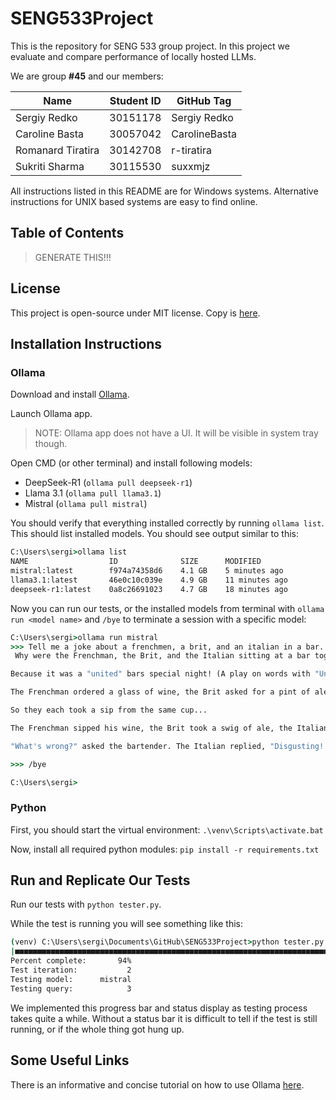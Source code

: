 # SENG533Project

This is the repository for SENG 533 group project. In this project we evaluate and compare performance of locally hosted LLMs.

We are group **#45** and our members:

| Name                | Student ID | GitHub Tag    |
|---------------------|------------|---------------|
| Sergiy Redko        | 30151178   | Sergiy Redko  |
| Caroline Basta      | 30057042   | CarolineBasta |
| Romanard Tiratira   | 30142708   | r-tiratira    |
| Sukriti Sharma      | 30115530   | suxxmjz       |

All instructions listed in this README are for Windows systems. Alternative instructions for UNIX based systems are easy to find online.

## Table of Contents

> GENERATE THIS!!!

## License

This project is open-source under MIT license. Copy is [here](./LICENSE).

## Installation Instructions

### Ollama

Download and install [Ollama](https://ollama.com/).

Launch Ollama app.

> NOTE: Ollama app does not have a UI. It will be visible in system tray though.

Open CMD (or other terminal) and install following models:
- DeepSeek-R1 (`ollama pull deepseek-r1`)
- Llama 3.1 (`ollama pull llama3.1`)
- Mistral (`ollama pull mistral`)

You should verify that everything installed correctly by running `ollama list`. This should list installed models. You should see output similar to this:
```cmd
C:\Users\sergi>ollama list
NAME                  ID              SIZE      MODIFIED
mistral:latest        f974a74358d6    4.1 GB    5 minutes ago
llama3.1:latest       46e0c10c039e    4.9 GB    11 minutes ago
deepseek-r1:latest    0a8c26691023    4.7 GB    18 minutes ago
```

Now you can run our tests, or the installed models from terminal with `ollama run <model name>` and `/bye` to terminate a session with a specific model:
```cmd
C:\Users\sergi>ollama run mistral
>>> Tell me a joke about a frenchmen, a brit, and an italian in a bar.
 Why were the Frenchman, the Brit, and the Italian sitting at a bar together?

Because it was a "united" bars special night! (A play on words with "United Nations")

The Frenchman ordered a glass of wine, the Brit asked for a pint of ale, and the Italian demanded an espresso. The bartender looked at them and said, "You know, you three could save some money if you all just shared one drink!"

So they each took a sip from the same cup...

The Frenchman sipped his wine, the Brit took a swig of ale, the Italian drank his espresso - and immediately spit it out!

"What's wrong?" asked the bartender. The Italian replied, "Disgusting! It tastes like the three of us drank from the same cup!"

>>> /bye

C:\Users\sergi>
```

### Python

First, you should start the virtual environment: `.\venv\Scripts\activate.bat`

Now, install all required python modules: `pip install -r requirements.txt`

## Run and Replicate Our Tests

Run our tests with `python tester.py`.

While the test is running you will see something like this:
```cmd
(venv) C:\Users\sergi\Documents\GitHub\SENG533Project>python tester.py --max-queries 3 --test-iterations 2
|■■■■■■■■■■■■■■■■■■■■■■■■■■■■■■■■■■■■■■■■■■■■■■■■■■■■■■■■■■■■■■■■■■■■■■■■■■■■■■■■■■■■■■■■■■■■■■------|
Percent complete:       94%
Test iteration:           2
Testing model:      mistral
Testing query:            3
```
We implemented this progress bar and status display as testing process takes quite a while. Without a status bar it is difficult to tell if the test is still running, or if the whole thing got hung up.

## Some Useful Links

There is an informative and concise tutorial on how to use Ollama [here](https://www.youtube.com/watch?v=UtSSMs6ObqY).